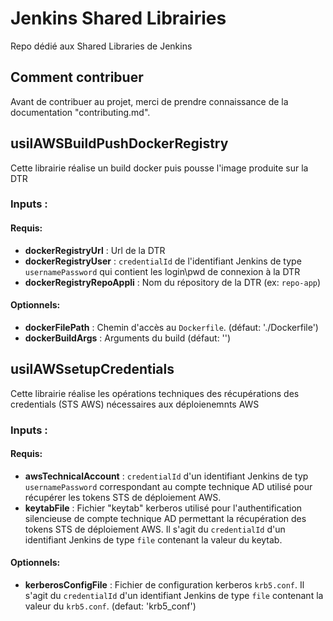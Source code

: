 # Jenkins Shared Librairies 
Repo dédié aux Shared Libraries de Jenkins

## Comment contribuer
Avant de contribuer au projet, merci de prendre connaissance de la documentation "contributing.md".

## usilAWSBuildPushDockerRegistry
Cette librairie réalise un build docker puis pousse l'image produite sur la DTR
### Inputs :

#### Requis:
- **dockerRegistryUrl** : Url de la DTR
- **dockerRegistryUser** : `credentialId` de l'identifiant Jenkins de type `usernamePassword` qui contient les login\pwd de connexion à la DTR
- **dockerRegistryRepoAppli** : Nom du répository de la DTR (ex: `repo-app`)

#### Optionnels:
- **dockerFilePath** : Chemin d'accès au `Dockerfile`. (défaut: './Dockerfile')
- **dockerBuildArgs** : Arguments du build (défaut: '')

## usilAWSsetupCredentials
Cette librairie réalise les opérations techniques des récupérations des credentials (STS AWS) nécessaires aux déploienemnts AWS
### Inputs :

#### Requis:
- **awsTechnicalAccount** : `credentialId` d'un identifiant Jenkins de typ `usernamePassword` correspondant au compte technique AD utilisé pour récupérer les tokens STS de déploiement AWS.
- **keytabFile** : Fichier "keytab" kerberos utilisé pour l'authentification silencieuse de compte technique AD permettant la récupération des tokens STS de déploiement AWS. Il s'agit du `credentialId` d'un identifiant Jenkins de type `file` contenant la valeur du keytab.

#### Optionnels:
- **kerberosConfigFile** : Fichier de configuration kerberos `krb5.conf`. Il s'agit du `credentialId` d'un identifiant Jenkins de type `file` contenant la valeur du `krb5.conf`. (defaut: 'krb5_conf')